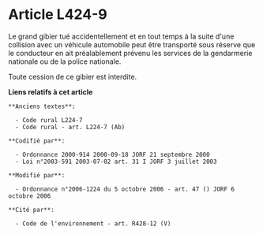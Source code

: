 # Article L424-9

Le grand gibier tué accidentellement et en tout temps à la suite d'une collision avec un véhicule automobile peut être
transporté sous réserve que le conducteur en ait préalablement prévenu les services de la gendarmerie nationale ou de la
police nationale.

Toute cession de ce gibier est interdite.

**Liens relatifs à cet article**

	**Anciens textes**:

	  - Code rural L224-7
	  - Code rural - art. L224-7 (Ab)

	**Codifié par**:

	  - Ordonnance 2000-914 2000-09-18 JORF 21 septembre 2000
	  - Loi n°2003-591 2003-07-02 art. 31 I JORF 3 juillet 2003

	**Modifié par**:

	  - Ordonnance n°2006-1224 du 5 octobre 2006 - art. 47 () JORF 6 octobre 2006

	**Cité par**:

	  - Code de l'environnement - art. R428-12 (V)
